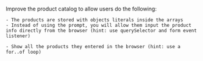 Improve the product catalog to allow users do the following:

    - The products are stored with objects literals inside the arrays
    - Instead of using the prompt, you will allow them input the product info directly from the browser (hint: use querySelector and form event listener)

    - Show all the products they entered in the browser (hint: use a for..of loop)